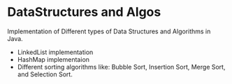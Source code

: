 # DataStructures and Algos
Implementation of Different types of Data Structures and Algorithms in Java.
- LinkedList implementation
- HashMap implementaion
- Different sorting algorithms like: Bubble Sort, Insertion Sort, Merge Sort, and Selection Sort.

 
